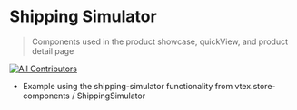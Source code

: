 # Shipping Simulator

> Components used in the product showcase, quickView, and product detail page

[![All Contributors](https://img.shields.io/badge/all_contributors-0-orange.svg?style=flat-square)](#contributors-)

- Example using the shipping-simulator functionality from vtex.store-components / ShippingSimulator